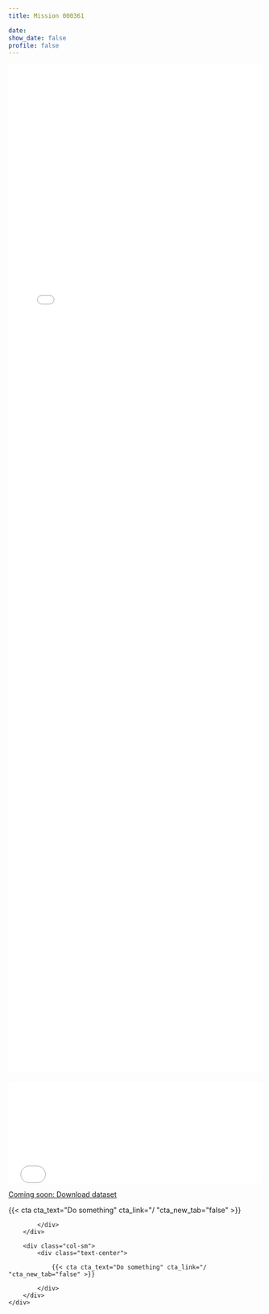 ```yaml
---
title: Mission 000361

date:
show_date: false
profile: false
---
```


<p style="color: red; line-height: 125%;"></p>

<iframe src="/curation-mission-details-maps/000361.html" frameborder="0" scrolling="yes" seamless="seamless" style="display:block; width:100%; height:50vh; background: rgba(0,0,0,0);" class="tester"></iframe>

<br>

<iframe src="/curation-mission-details-datatables/000361.html" onload='javascript:(function(o){o.style.height=o.contentWindow.document.body.scrollHeight+"px";}(this));' style="height:200px;width:100%;border:none;overflow:hidden;padding:0;"></iframe>

[Coming soon: Download dataset](#)

<div class="container">
    <div class="row">
        <div class="col-sm">
            <div class="text-center">
                <!-- Need to escape the Jinjar render, so pass the CTA shortcode as a jinjar string expression, which Jinjar will output into what is ready by Hugo -->
                {{< cta cta_text="Do something" cta_link="/ "cta_new_tab="false" >}}
                        
            </div>
        </div>

        <div class="col-sm">
            <div class="text-center">

                {{< cta cta_text="Do something" cta_link="/ "cta_new_tab="false" >}}

            </div>
        </div>
    </div>
</div>

<!-- Script to make the datatable the height to fit the data -->
<script type="application/javascript">
    var iframe = document.getElementById("myIframe");
 
    iframe.onload = function(){
    iframe.contentWindow.document.body.scrollHeight + 'px';
    }
</script>
